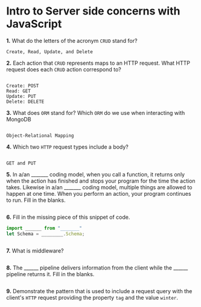 # Intro to Server side concerns with JavaScript

**1.** What do the letters of the acronym `CRUD` stand for?
<!-- enter you answer in the space below -->
```
Create, Read, Update, and Delete
```

**2.** Each action that `CRUD` represents maps to an HTTP request. What HTTP request does each `CRUD` action correspond to?
<!-- enter you answer in the space below -->
```

Create: POST
Read: GET
Update: PUT
Delete: DELETE
```

**3.** What does `ORM` stand for? Which `ORM` do we use when interacting with MongoDB
<!-- enter you answer in the space below -->
<!-- TODO: -->
```

Object-Relational Mapping
```
**4.** Which two `HTTP` request types include a body?
<!-- enter you answer in the space below -->
```

GET and PUT
```
**5.** In a/an _______ coding model, when you call a function, it returns only when the action has finished and stops your program for the time the action takes. Likewise in a/an _______ coding model, multiple things are allowed to happen at one time. When you perform an action, your program continues to run.  Fill in the blanks.
<!-- enter you answer in the space below -->
```

```

**6.** Fill in the missing piece of this snippet of code.
```js
import ______ from "_______"
let Schema = ________.Schema;
```
<!-- enter you answer in the space below -->
```

```

**7.** What is middleware?
<!-- enter you answer in the space below -->
```

```

**8.** The ______ pipeline delivers information from the client while the ______ pipeline returns it. Fill in the blanks. 
<!-- enter you answer in the space below -->
```

```

**9.** 
Demonstrate the pattern that is used to include a request query with the client's `HTTP` request providing the property `tag` and the value `winter`.
<!-- enter you answer in the space below -->
```

```